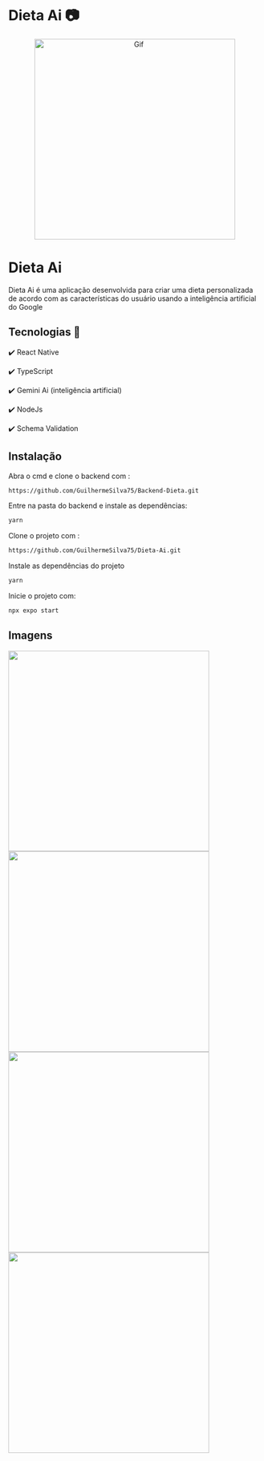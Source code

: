 # Dieta Ai 📷

<div align="center" >
<img height="400" alt="Gif" src="https://github.com/user-attachments/assets/a90d8fac-fe6a-403c-906a-607ae786c1e9"/>
</div>

# Dieta Ai

Dieta Ai é uma aplicação desenvolvida para criar uma dieta personalizada de acordo com as características do usuário  usando a inteligência artificial do Google

## Tecnologias 🔨

✔️ React Native

✔️ TypeScript

✔️ Gemini Ai (inteligência artificial)

✔️ NodeJs

✔️ Schema Validation

## Instalação

Abra o cmd e clone o backend com :

````cmd
https://github.com/GuilhermeSilva75/Backend-Dieta.git
````

Entre na pasta do backend e instale as dependências:

````cmd
yarn
````

Clone o projeto com :

````cmd
https://github.com/GuilhermeSilva75/Dieta-Ai.git
````

Instale as dependências do projeto 

````cmd
yarn
````

Inicie o projeto com: 

````cmd
npx expo start
````

## Imagens

<div align="start">
<img src="https://github.com/user-attachments/assets/2fef2a59-0a9d-47f5-bc0c-76926f1b5fca" height="400">
<img src="https://github.com/user-attachments/assets/ec1dd36c-ceac-4ab7-b0b6-2db976a15bbd" height="400">
<img src="https://github.com/user-attachments/assets/f68dadf9-a7fb-4727-a3e5-906917355590" height="400">
<img src="https://github.com/user-attachments/assets/c284d15e-3f0b-41fa-a130-e89413c43d6c" height="400">

<div>
